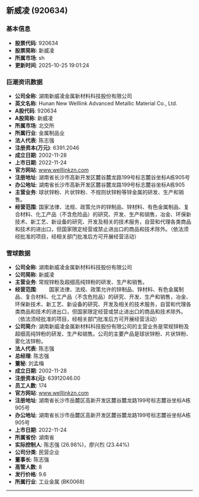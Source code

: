 ## 新威凌 (920634)

### 基本信息

- **股票代码**: 920634
- **股票简称**: 新威凌
- **所属市场**: sh
- **更新时间**: 2025-10-25 19:01:24

### 巨潮资讯数据

- **公司全称**: 湖南新威凌金属新材料科技股份有限公司
- **英文名称**: Hunan New Welllink Advanced Metallic Material Co., Ltd.
- **A股代码**: 920634
- **A股简称**: 新威凌
- **所属市场**: 北交所
- **所属行业**: 金属制品业
- **法人代表**: 陈志强
- **注册资本(万元)**: 6391.2046
- **成立日期**: 2002-11-28
- **上市日期**: 2022-11-24
- **官方网站**: www.welllinkzn.com
- **注册地址**: 湖南省长沙市高新开发区麓谷麓龙路199号标志麓谷坐标A栋905号
- **办公地址**: 湖南省长沙市高新开发区麓谷麓龙路199号标志麓谷坐标A栋905
- **主营业务**: 球状锌粉、片状锌粉、不规则状锌粉等锌金属的研发、生产和销售。
- **经营范围**: 国家法律、法规、政策允许的锌制品、锌材料、有色金属制品、复合材料、化工产品（不含危险品）的研究、开发、生产和销售，冶金、环保新技术、新工艺、新设备的研究、开发及相关的技术服务，自营和代理各类商品和技术的进出口，但国家限定经营或禁止进出口的商品和技术除外。（依法须经批准的项目，经相关部门批准后方可开展经营活动）

### 雪球数据

- **公司全称**: 湖南新威凌金属新材料科技股份有限公司
- **公司简称**: 新威凌
- **主营业务**: 常规锌粉及超细高纯锌粉的研发、生产和销售。
- **经营范围**: 　　国家法律、法规、政策允许的锌制品、锌材料、有色金属制品、复合材料、化工产品（不含危险品）的研究、开发、生产和销售，冶金、环保新技术、新工艺、新设备的研究、开发及相关的技术服务，自营和代理各类商品和技术的进出口，但国家限定经营或禁止进出口的商品和技术除外。（依法须经批准的项目，经相关部门批准后方可开展经营活动）
- **公司简介**: 湖南新威凌金属新材料科技股份有限公司的主营业务是常规锌粉及超细高纯锌粉的研发、生产和销售。公司的主要产品是球状锌粉、片状锌粉、雾化法锌粉。
- **法人代表**: 陈志强
- **总经理**: 陈志强
- **董秘**: 刘孟梅
- **成立日期**: 2002-11-28
- **注册资本(元)**: 63912046.00
- **员工人数**: 174
- **官方网站**: www.welllinkzn.com
- **注册地址**: 湖南省长沙市岳麓区高新开发区麓谷麓龙路199号标志麓谷坐标A栋905号
- **办公地址**: 湖南省长沙市岳麓区高新开发区麓谷麓龙路199号标志麓谷坐标A栋905号
- **上市日期**: 2022-11-24
- **所属省份**: 湖南省
- **实际控制人**: 陈志强 (26.98%)，廖兴烈 (23.44%)
- **公司分类**: 民营企业
- **董事长**: 陈志强
- **高管人数**: 8
- **发行价格**: 9.6
- **所属行业**: 工业金属 (BK0068)

---